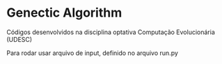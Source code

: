 # Genectic Algorithm
Códigos desenvolvidos na disciplina optativa Computação Evolucionária (UDESC)

Para rodar usar arquivo de input, definido no arquivo run.py

